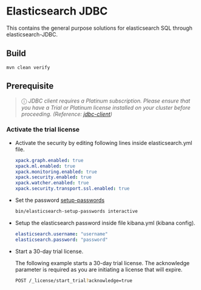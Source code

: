 # Elasticsearch JDBC
This contains the general purpose solutions for elasticsearch SQL through elasticsearch-JDBC.

## Build
	mvn clean verify

## Prerequisite 

> &#9432;
*JDBC client requires a Platinum subscription. Please ensure that you have a Trial or Platinum license installed on your cluster before proceeding.
(Reference: [jdbc-client](https://www.elastic.co/downloads/jdbc-client))*

### Activate the trial license
* Activate the security by editing following lines inside elasticsearch.yml file.
    ```yaml
    xpack.graph.enabled: true
    xpack.ml.enabled: true
    xpack.monitoring.enabled: true
    xpack.security.enabled: true
    xpack.watcher.enabled: true
    xpack.security.transport.ssl.enabled: true
    ``` 

* Set the password [setup-passwords](https://www.elastic.co/guide/en/elasticsearch/reference/current/setup-passwords.html)
    ```bash
    bin/elasticsearch-setup-passwords interactive
    ```

* Setup the elasticsearch password inside file kibana.yml (kibana config).
    ```yaml
    elasticsearch.username: "username"
    elasticsearch.password: "password"
    ```
* Start a 30-day trial license.

    The following example starts a 30-day trial license. The acknowledge parameter is required as you are initiating a license that will expire.
    ```bash
    POST /_license/start_trial?acknowledge=true
    ```
    
